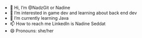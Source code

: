 - 👋 Hi, I’m @NadzGit or Nadine
- 👀 I’m interested in game dev and learning about back end dev
- 🌱 I’m currently learning Java
- 📫 How to reach me LinkedIn is Nadine Seddat
- 😄 Pronouns: she/her


